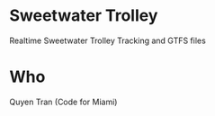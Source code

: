 # Sweetwater Trolley

Realtime Sweetwater Trolley Tracking and GTFS files

# Who

Quyen Tran (Code for Miami)
